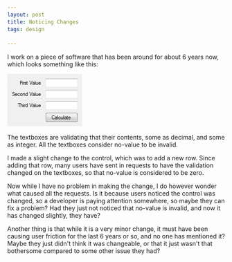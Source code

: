 ```yaml
---
layout: post
title: Noticing Changes
tags: design

---
```


I work on a piece of software that has been around for about 6 years now, which looks something like this:

![Control][1]

The textboxes are validating that their contents, some as decimal, and some as integer.  All the textboxes consider no-value to be invalid.

I made a slight change to the control, which was to add a new row.  Since adding that row, many users have sent in requests to have the validation changed on the textboxes, so that no-value is considered to be zero.

Now while I have no problem in making the change, I do however wonder what caused all the requests.  Is it because users noticed the control was changed, so a developer is paying attention somewhere, so maybe they can fix a problem?  Had they just not noticed that no-value is invalid, and now it has changed slightly, they have?

Another thing is that while it is a very minor change, it must have been causing user friction for the last 6 years or so, and no one has mentioned it?  Maybe they just didn't think it was changeable, or that it just wasn't that bothersome compared to some other issue they had?

[1]: /images/form-validation.jpg